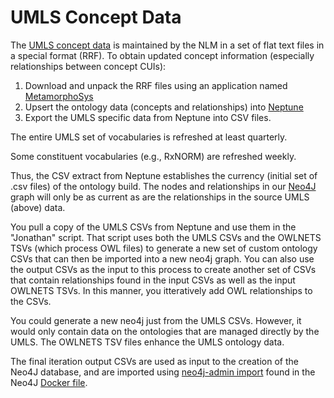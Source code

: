 # UMLS Concept Data

The [UMLS concept data](https://www.nlm.nih.gov/research/umls/licensedcontent/umlsknowledgesources.html) is maintained
by the NLM in a set of flat text files in a special format (RRF).
To obtain updated concept information (especially relationships between concept CUIs):
1. Download and unpack the RRF files using an application named [MetamorphoSys](https://www.ncbi.nlm.nih.gov/books/NBK9683/)
2. Upsert the ontology data (concepts and relationships) into [Neptune](https://ieeexplore.ieee.org/abstract/document/938063)
3. Export the UMLS specific data from Neptune into CSV files.

The entire UMLS set of vocabularies is refreshed at least quarterly.

Some constituent vocabularies (e.g., RxNORM) are refreshed weekly.

Thus, the CSV extract from Neptune establishes the currency (initial set of .csv files) of the ontology build.
The nodes and relationships in our [Neo4J](https://neo4j.com/) graph will only be as current as are the relationships in the source UMLS (above) data.

You pull a copy of the UMLS CSVs from Neptune and use them in the "Jonathan" script.
That script uses both the UMLS CSVs and the OWLNETS TSVs (which process OWL files) to generate a new set of custom ontology CSVs
that can then be imported into a new neo4j graph. You can also use the output CSVs as the input to this
process to create another set of CSVs that contain relationships found in the input CSVs as well as the
input OWLNETS TSVs. In this manner, you itteratively add OWL relationships to the CSVs.

You could generate a new neo4j just from the UMLS CSVs. However, it would only contain data on the ontologies that are managed directly by the UMLS.
The OWLNETS TSV files enhance the UMLS ontology data.

The final iteration output CSVs are used as input to the creation of the Neo4J database, and are
imported using [neo4j-admin import](https://neo4j.com/docs/operations-manual/current/tools/neo4j-admin/neo4j-admin-import/)
found in the Neo4J [Docker file](https://github.com/hubmapconsortium/ontology-api/blob/main/neo4j/Dockerfile).
